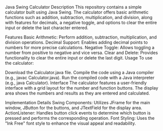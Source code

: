 Java Swing Calculator
Description
This repository contains a simple calculator built using Java Swing. The calculator offers basic arithmetic functions such as addition, subtraction, multiplication, and division, along with features for decimals, a negative toggle, and options to clear the entire input or delete the last character entered.

Features
Basic Arithmetic: Perform addition, subtraction, multiplication, and division operations.
Decimal Support: Enables adding decimal points to numbers for more precise calculations.
Negative Toggle: Allows toggling a number from positive to negative and vice versa.
Clear and Delete: Provides functionality to clear the entire input or delete the last digit.
Usage
To use the calculator:

Download the Calculator.java file.
Compile the code using a Java compiler (e.g., javac Calculator.java).
Run the compiled code with a Java interpreter (e.g., java Calculator).
Interface
The calculator features a user-friendly interface with a grid layout for the number and function buttons. The display area shows the numbers and results as they are entered and calculated.

Implementation Details
Swing Components: Utilizes JFrame for the main window, JButton for the buttons, and JTextField for the display area.
ActionListener: Handles button click events to determine which button is pressed and performs the corresponding operation.
Font Styling: Uses the "Ink Free" font style to enhance the visual appeal and readability.
